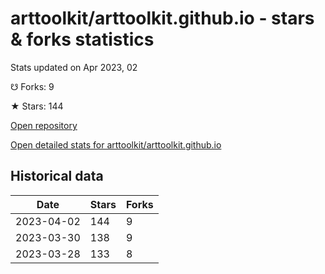 # arttoolkit/arttoolkit.github.io - stars & forks statistics

Stats updated on Apr 2023, 02

☋ Forks: 9

★ Stars: 144

[Open repository](https://github.com/arttoolkit/arttoolkit.github.io)

[Open detailed stats for arttoolkit/arttoolkit.github.io](https://reviewgithub.com/rep/arttoolkit/arttoolkit.github.io)

## Historical data
| Date | Stars | Forks |
|------|-------|-------|
| 2023-04-02 | 144 | 9 | 
| 2023-03-30 | 138 | 9 | 
| 2023-03-28 | 133 | 8 | 

